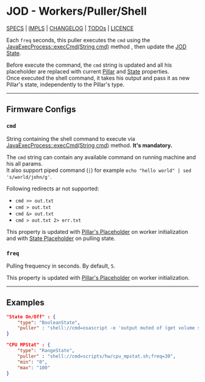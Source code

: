 # JOD - Workers/Puller/Shell

[SPECS](../../specs.md) | [IMPLS](../../impls.md) | [CHANGELOG](../../../CHANGELOG.md) | [TODOs](../../../TODOs.md) | [LICENCE](../../../LICENCE.md)

Each ```freq``` seconds, this puller executes the ```cmd``` using the
[JavaExecProcess::execCmd(String cmd)](/src/jospCommons/java/com/robypomper/java/JavaExecProcess.java)
method , then update the [JOD State](../../specs/pillars.md#states).

Before execute the command, the ```cmd``` string is updated and all his placeholder
are replaced with current [Pillar](../../specs/workers_placeholders.md#pillar) and
[State](../../specs/workers_placeholders.md#state) properties.<br/>
Once executed the shell command, it takes his output and pass it as new Pillar's
state, independently to the Pillar's type.

---

## Firmware Configs

### ```cmd```

String containing the shell command to execute via [JavaExecProcess::execCmd(String cmd)](/src/jospCommons/java/com/robypomper/java/JavaExecProcess.java)
method. **It's mandatory.**

The ```cmd``` string can contain any available command on running machine and
his all params.<br/>
It also support piped command (```|```) for example ```echo "hello world" | sed 's/world/john/g'```.

Following redirects ar not supported:
* ```cmd >> out.txt```
* ```cmd > out.txt```
* ```cmd &> out.txt```
* ```cmd > out.txt 2> err.txt```

This property is updated with [Pillar's Placeholder](../../specs/workers_placeholders.md#pillar)
on worker initialization and with [State Placeholder](../../specs/workers_placeholders.md#state)
on pulling state.

### ```freq```

Pulling frequency in seconds. By default, `5`.

This property is updated with [Pillar's Placeholder](../../specs/workers_placeholders.md#pillar)
on worker initialization.

---

## Examples

```json title="struct.jod: BoolenState/Shell"
"State On/Off" : {
    "type": "BooleanState",
    "puller" : "shell://cmd=osascript -e 'output muted of (get volume settings)';freq=1"
}
```

```json title="struct.jod: RangeState/Shell @ JOD PC Linux"
"CPU MPStat" : {
    "type": "RangeState",
    "puller" : "shell://cmd=scripts/hw/cpu_mpstat.sh;freq=30",
    "min": "0",
    "max": "100"
}
```